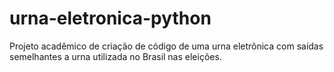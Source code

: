 # urna-eletronica-python
Projeto acadêmico de criação de código de uma urna eletrônica com saídas semelhantes a urna utilizada no Brasil nas eleições.
